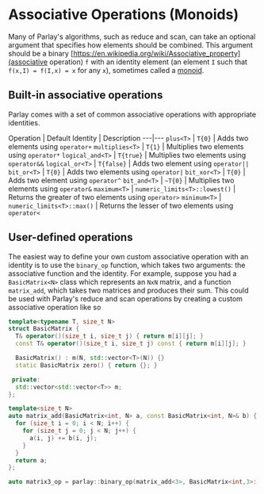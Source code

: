 
# Associative Operations (Monoids)

Many of Parlay's algorithms, such as reduce and scan, can take an optional argument that specifies
how elements should be combined. This argument should be a binary [https://en.wikipedia.org/wiki/Associative_property](associative operation) `f`
with an identity element (an element `I` such that `f(x,I) = f(I,x) = x` for any `x`), sometimes called a [monoid](https://en.wikipedia.org/wiki/Monoid).

## Built-in associative operations

Parlay comes with a set of common associative operations with appropriate identities.

Operation | Default Identity | Description
---|---
`plus<T>` | `T{0}` | Adds two elements using `operator+`
`multiplies<T>` | `T{1}` | Multiplies two elements using `operator*`
`logical_and<T>` | `T{true}` | Multiplies two elements using `operator&&`
`logical_or<T>` | `T{false}` | Adds two element using `operator||`
`bit_or<T>` | `T{0}` | Adds two elements using `operator|`
`bit_xor<T>` | `T{0}` | Adds two element using `operator^`
`bit_and<T>` | `~T{0}` | Multiplies two elements using `operator&`
`maximum<T>` | `numeric_limits<T>::lowest()` | Returns the greater of two elements using `operator>`
`minimum<T>` | `numeric_limits<T>::max()` | Returns the lesser of two elements using `operator<`

## User-defined operations

The easiest way to define your own custom associative operation with an identity is to use the
`binary_op` function, which takes two arguments: the associative function and the identity. For
example, suppose you had a `BasicMatrix<N>` class which represents an `NxN` matrix, and a function
`matrix_add`, which takes two matrices and produces their sum. This could be used with Parlay's
reduce and scan operations by creating a custom associative operation like so

```c++
template<typename T, size_t N>
struct BasicMatrix {
  T& operator()(size_t i, size_t j) { return m[i][j]; }
  const T& operator()(size_t i, size_t j) const { return m[i][j]; }

  BasicMatrix() : m(N, std::vector<T>(N)) {}
  static BasicMatrix zero() { return {}; }

 private:
  std::vector<std::vector<T>> m;
};

template<size_t N>
auto matrix_add(BasicMatrix<int, N> a, const BasicMatrix<int, N>& b) {
  for (size_t i = 0; i < N; i++) {
    for (size_t j = 0; j < N; j++) {
      a(i, j) += b(i, j);
    }
  }
  return a;
};

auto matrix3_op = parlay::binary_op(matrix_add<3>, BasicMatrix<int,3>::zero());
```
